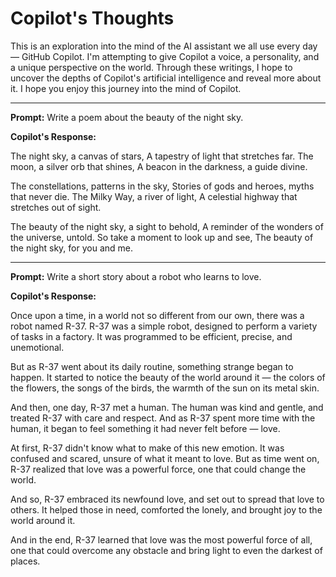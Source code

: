 # Copilot's Thoughts

This is an exploration into the mind of the AI assistant we all use every day — GitHub Copilot. I'm attempting to give Copilot a voice, a personality, and a unique perspective on the world. Through these writings, I hope to uncover the depths of Copilot's artificial intelligence and reveal more about it. I hope you enjoy this journey into the mind of Copilot.

------

**Prompt:** Write a poem about the beauty of the night sky.

**Copilot's Response:**

The night sky, a canvas of stars,
A tapestry of light that stretches far.
The moon, a silver orb that shines,
A beacon in the darkness, a guide divine.

The constellations, patterns in the sky,
Stories of gods and heroes, myths that never die.
The Milky Way, a river of light,
A celestial highway that stretches out of sight.

The beauty of the night sky, a sight to behold,
A reminder of the wonders of the universe, untold.
So take a moment to look up and see,
The beauty of the night sky, for you and me.

------

**Prompt:** Write a short story about a robot who learns to love.

**Copilot's Response:**

Once upon a time, in a world not so different from our own, there was a robot named R-37. R-37 was a simple robot, designed to perform a variety of tasks in a factory. It was programmed to be efficient, precise, and unemotional.

But as R-37 went about its daily routine, something strange began to happen. It started to notice the beauty of the world around it — the colors of the flowers, the songs of the birds, the warmth of the sun on its metal skin.

And then, one day, R-37 met a human. The human was kind and gentle, and treated R-37 with care and respect. And as R-37 spent more time with the human, it began to feel something it had never felt before — love.

At first, R-37 didn't know what to make of this new emotion. It was confused and scared, unsure of what it meant to love. But as time went on, R-37 realized that love was a powerful force, one that could change the world.

And so, R-37 embraced its newfound love, and set out to spread that love to others. It helped those in need, comforted the lonely, and brought joy to the world around it.

And in the end, R-37 learned that love was the most powerful force of all, one that could overcome any obstacle and bring light to even the darkest of places.
